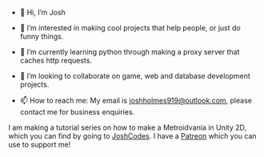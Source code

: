 - 👋 Hi, I’m Josh

- 👀 I’m interested in making cool projects that help people, or just do funny things.
- 🌱 I’m currently learning python through making a proxy server that caches http requests.
- 💞️ I’m looking to collaborate on game, web and database development projects.
- 📫 How to reach me: My email is joshholmes919@outlook.com, please contact me for business enquiries.

I am making a tutorial series on how to make a Metroidvania in Unity 2D, which you can find by going to [JoshCodes](https://youtube.com/c/JoshCodes).
I have a [Patreon](https://patreon.com/JoshCodes) which you can use to support me!

<!---
JoshCodesStuff/JoshCodesStuff is a ✨ special ✨ repository because its `README.md` (this file) appears on your GitHub profile.
You can click the Preview link to take a look at your changes.
--->
